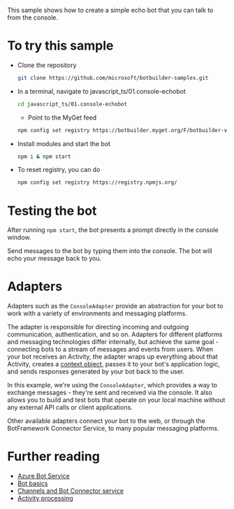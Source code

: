 This sample shows how to create a simple echo bot that you can talk to from the console.

# To try this sample
- Clone the repository
    ```bash
    git clone https://github.com/microsoft/botbuilder-samples.git
    ```
- In a terminal, navigate to javascript_ts/01.console-echobot
    ```bash
    cd javascript_ts/01.console-echobot
    ```
    - Point to the MyGet feed 
    ```bash
    npm config set registry https://botbuilder.myget.org/F/botbuilder-v4-js-daily/npm/
    ```
- Install modules and start the bot
    ```bash
    npm i & npm start
    ```
- To reset registry, you can do
    ```bash
    npm config set registry https://registry.npmjs.org/
    ```

# Testing the bot 
After running `npm start`, the bot presents a prompt directly in the console window.

Send messages to the bot by typing them into the console.  The bot will echo your message back to you.

# Adapters
Adapters such as the `ConsoleAdapter` provide an abstraction for your bot to work with a variety of environments and messaging platforms.

The adapter is responsible for directing incoming and outgoing communication, authentication, and so on. Adapters for different platforms and
messaging technologies differ internally, but achieve the same goal - connecting bots to a stream of messages and events from users. 
When your bot receives an Activity, the adapter wraps up everything about that Activity, creates a [context object](https://github.com/Microsoft/botbuilder-js/blob/master/doc/botbuilder/classes/botbuilder.turncontext.md), passes it to your bot's application logic,
and sends responses generated by your bot back to the user.

In this example, we're using the `ConsoleAdapter`, which provides a way to exchange messages - they're sent and received via the console. It also allows you to build and test bots that operate on your local machine without any external API calls or client applications.

Other available adapters connect your bot to the web, or through the BotFramework Connector Service, to many popular messaging platforms.

# Further reading
- [Azure Bot Service](https://docs.microsoft.com/en-us/azure/bot-service/bot-service-overview-introduction?view=azure-bot-service-4.0)
- [Bot basics](https://docs.microsoft.com/en-us/azure/bot-service/bot-builder-basics?view=azure-bot-service-4.0)
- [Channels and Bot Connector service](https://docs.microsoft.com/en-us/azure/bot-service/bot-concepts?view=azure-bot-service-4.0)
- [Activity processing](https://docs.microsoft.com/en-us/azure/bot-service/bot-builder-concept-activity-processing?view=azure-bot-service-4.0)
